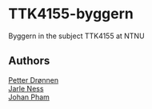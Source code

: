 # TTK4155-byggern

Byggern in the subject TTK4155 at NTNU

## Authors
[Petter Drønnen](https://github.com/dr0nn1)  
[Jarle Ness](https://github.com/nesssen)  
[Johan Pham](https://github.com/phammen123123)
